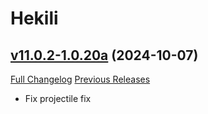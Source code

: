 # Hekili

## [v11.0.2-1.0.20a](https://github.com/Hekili/hekili/tree/v11.0.2-1.0.20a) (2024-10-07)
[Full Changelog](https://github.com/Hekili/hekili/compare/v11.0.2-1.0.20...v11.0.2-1.0.20a) [Previous Releases](https://github.com/Hekili/hekili/releases)

- Fix projectile fix  
